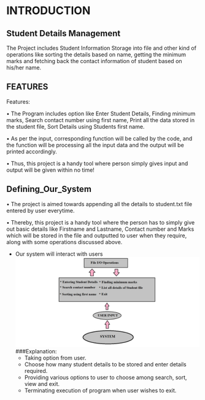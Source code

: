 # INTRODUCTION

## Student Details Management
The Project includes Student Information Storage into file and other kind of operations like sorting the details based on name, getting the minimum marks and fetching back the contact information of student based on his/her name.



## FEATURES

Features: 

•	The Program includes option like Enter Student Details, Finding minimum marks, Search contact number using first name, Print all the data stored in the student file, Sort Details using Students first name.

•	As per the input, corresponding function will be called by the code, and the function will be processing all the input data and the output will be printed accordingly.

•	Thus, this project is a handy tool where person simply gives input and output will be given within no time!


## Defining_Our_System
•	The project is aimed towards appending all the details to student.txt file entered by user everytime. 

•	Thereby, this project is a handy tool where the person has to simply give out basic details like Firstname and Lastname, Contact number and Marks which will be stored in the file and outputted to user when they require, along with some operations discussed above.  

* Our system will interact with users
![Description](https://github.com/Aishwarya-260180/260180_pythonproject/blob/main/System.png)
###Explanation:
	* Taking option from user.
	* Choose how many student details to be stored and enter details required.
	* Providing various options to user to choose among search, sort, view and exit.
	* Terminating execution of program when user wishes to exit.